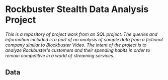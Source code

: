 # Rockbuster Stealth Data Analysis Project
###### This is a repository of project work from an SQL project. The queries and information included is a part of an analysis of sample data from a fictional company similar to Blockbuster Video. The intent of the project is to analyze Rockbuster's customers and their spending habits in order to remain competitive in a world of streaming services.

## Data
